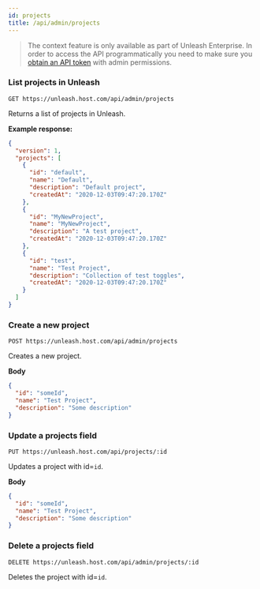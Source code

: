 ```yaml
---
id: projects
title: /api/admin/projects
---
```


> The context feature is only available as part of Unleash Enterprise. In order to access the API programmatically you need to make sure you [obtain an API token](../../user_guide/api-token) with admin permissions.

### List projects in Unleash

`GET https://unleash.host.com/api/admin/projects`

Returns a list of projects in Unleash.

**Example response:**

```json
{
  "version": 1,
  "projects": [
    {
      "id": "default",
      "name": "Default",
      "description": "Default project",
      "createdAt": "2020-12-03T09:47:20.170Z"
    },
    {
      "id": "MyNewProject",
      "name": "MyNewProject",
      "description": "A test project",
      "createdAt": "2020-12-03T09:47:20.170Z"
    },
    {
      "id": "test",
      "name": "Test Project",
      "description": "Collection of test toggles",
      "createdAt": "2020-12-03T09:47:20.170Z"
    }
  ]
}
```

### Create a new project

`POST https://unleash.host.com/api/admin/projects`

Creates a new project.

**Body**

```json
{
  "id": "someId",
  "name": "Test Project",
  "description": "Some description"
}
```

### Update a projects field

`PUT https://unleash.host.com/api/projects/:id`

Updates a project with id=`id`.

**Body**

```json
{
  "id": "someId",
  "name": "Test Project",
  "description": "Some description"
}
```

### Delete a projects field

`DELETE https://unleash.host.com/api/admin/projects/:id`

Deletes the project with id=`id`.
